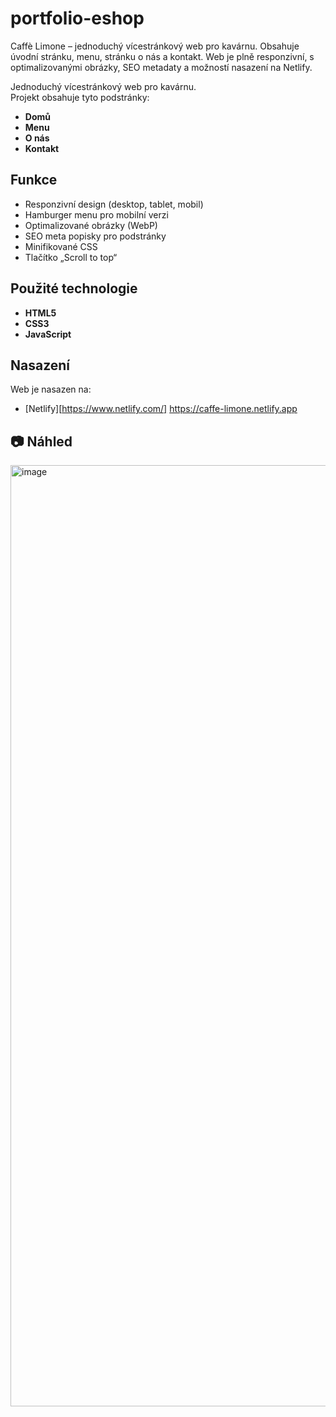 # portfolio-eshop
Caffè Limone – jednoduchý vícestránkový web pro kavárnu. Obsahuje úvodní stránku, menu, stránku o nás a kontakt. Web je plně responzivní, s optimalizovanými obrázky, SEO metadaty a možností nasazení na Netlify.

Jednoduchý vícestránkový web pro kavárnu.  
Projekt obsahuje tyto podstránky:
- **Domů**
- **Menu**
- **O nás**
- **Kontakt**

## Funkce
- Responzivní design (desktop, tablet, mobil)
- Hamburger menu pro mobilní verzi
- Optimalizované obrázky (WebP)
- SEO meta popisky pro podstránky
- Minifikované CSS
- Tlačítko „Scroll to top“

## Použité technologie
- **HTML5**
- **CSS3**
- **JavaScript**

## Nasazení
Web je nasazen na:
- [Netlify][https://www.netlify.com/]
https://caffe-limone.netlify.app


## 📷 Náhled
<img width="1835" height="1506" alt="image" src="https://github.com/user-attachments/assets/ac5ce518-29f6-4c81-8ae8-ab087b419382" />

